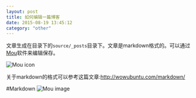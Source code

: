 ```yaml
---
layout: post
title: 如何编辑一篇博客
date: 2015-08-19 13:45:12
category: "other"
---
```


文章生成在目录下的`source/_posts`目录下。文章是markdown格式的。可以通过[Mou](http://mouapp.com)软件来编辑保存。

![Mou icon](http://25.io/mou/Mou_128.png)


关于markdown的格式可以参考这篇文章:<http://wowubuntu.com/markdown/>


#Markdown
![Mou image](http://25.io/mou/img/1.png)